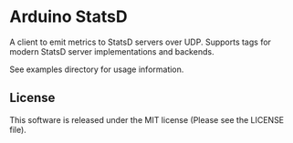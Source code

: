 Arduino StatsD
==============

A client to emit metrics to StatsD servers over UDP.
Supports tags for modern StatsD server implementations and backends.

See examples directory for usage information.

License
-------

This software is released under the MIT license (Please see the LICENSE file).
